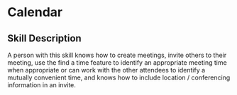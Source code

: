 # Calendar

## Skill Description
A person with this skill knows how to create meetings, invite others to their meeting, use the find a time feature to identify an appropriate meeting time when appropriate or can work with the other attendees to identify a mutually convenient time, and knows how to include location / conferencing information in an invite.
